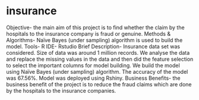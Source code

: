 # insurance
Objective- the main aim of this project is to find whether the claim by the hospitals to the insurance company is fraud or genuine. 
Methods & Algorithms- Naïve Bayes (under sampling) algorithm is used to build the model.
Tools- R 
IDE- Rstudio
Brief Description- Insurance data set was considered. Size of data was around 1 million records. We analyse the data and replace the missing values in the data and then did the feature selection to select the important columns for model building. We build the model using Naïve Bayes (under sampling) algorithm. The accuracy of the model was 67.56%. Model was deployed using Rshiny.
Business Benefits- the business benefit of the project is to reduce the fraud claims which are done by the hospitals to the insurance companies.
